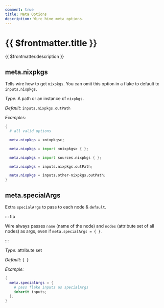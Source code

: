 ```yaml
---
comment: true
title: Meta Options
description: Wire hive meta options.
---
```


# {{ $frontmatter.title }}

{{ $frontmatter.description }}

## meta.nixpkgs

Tells wire how to get `nixpkgs`. You can omit this option in a flake to
default to `inputs.nixpkgs`.

_Type:_ A path or an instance of `nixpkgs`.

_Default:_ `inputs.nixpkgs.outPath`

_Examples:_

```nix
{
  # all valid options

  meta.nixpkgs = <nixpkgs>;

  meta.nixpkgs = import <nixpkgs> { };

  meta.nixpkgs = import sources.nixpkgs { };

  meta.nixpkgs = inputs.nixpkgs.outPath;

  meta.nixpkgs = inputs.other-nixpkgs.outPath;
}
```

## meta.specialArgs

Extra `specialArgs` to pass to each node & `default`.

::: tip

Wire always passes `name` (name of the node)
and `nodes` (attribute set of all nodes) as args, even if `meta.specialArgs =
{ }`.

:::

_Type:_ attribute set

_Default:_ `{ }`

_Example:_

```nix
{
  meta.specialArgs = {
    # pass flake inputs as specialArgs
    inherit inputs;
  };
}
```
